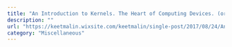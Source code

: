 ```yaml
---
title: "An Introduction to Kernels. The Heart of Computing Devices. (original)"
description: ""
url: "https://keetmalin.wixsite.com/keetmalin/single-post/2017/08/24/An-Introduction-to-Kernels-The-Heart-of-Computing-Devices"
category: "Miscellaneous"
---
```


